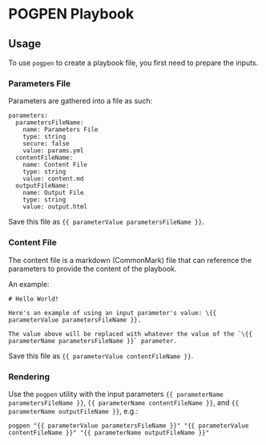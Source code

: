 # POGPEN Playbook

## Usage

To use `pogpen` to create a playbook file, you first need to prepare the inputs.

### Parameters File

Parameters are gathered into a file as such:

    parameters:
      parametersFileName:
        name: Parameters File
        type: string
        secure: false
        value: params.yml
      contentFileName:
        name: Content File
        type: string
        value: content.md
      outputFileName:
        name: Output File
        type: string
        value: output.html

Save this file as `{{ parameterValue parametersFileName }}`.

### Content File

The content file is a markdown (CommonMark) file that can reference the parameters to
provide the content of the playbook.

An example:

    # Hello World!

    Here's an example of using an input parameter's value: \{{ parameterValue parametersFileName }}.

    The value above will be replaced with whatever the value of the `\{{ parameterName parametersFileName }}` parameter.

Save this file as `{{ parameterValue contentFileName }}`.

### Rendering

Use the `pogpen` utility with the input parameters `{{ parameterName parametersFileName }}`, `{{ parameterName contentFileName }}`, and `{{ parameterName outputFileName }}`, e.g.:

    pogpen "{{ parameterValue parametersFileName }}" "{{ parameterValue contentFileName }}" "{{ parameterName outputFileName }}"